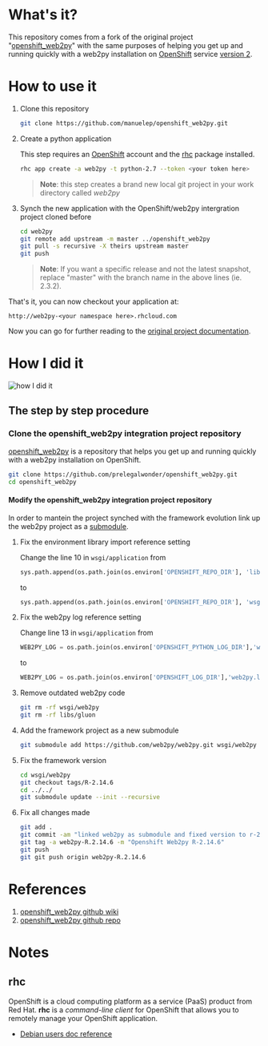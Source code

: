 What's it?
===

This repository comes from a fork of the original project
"[openshift_web2py](https://github.com/prelegalwonder/openshift_web2py)" with the
same purposes of helping you get up and running quickly with a web2py
installation on [OpenShift](https://www.openshift.com/) service
[version 2](https://openshift.redhat.com/app/login?then=%2Fapp%2Fconsole).

# How to use it

1. Clone this repository

    ```bash
    git clone https://github.com/manuelep/openshift_web2py.git
    ```

1. Create a python application

    This step requires an [OpenShift](https://openshift.redhat.com/app/login?then=%2Fapp%2Fconsole)
    account and the [rhc](#rhc) package installed.

    ```bash
    rhc app create -a web2py -t python-2.7 --token <your token here>
    ```

    > **Note**: this step creates a brand new local git project in your work directory called _web2py_

1. Synch the new application with the OpenShift/web2py intergration project cloned before

    ```bash
    cd web2py
    git remote add upstream -m master ../openshift_web2py
    git pull -s recursive -X theirs upstream master
    git push
    ```

    > **Note**: If you want a specific release and not the latest snapshot, replace "master" with the branch name in the above lines (ie. 2.3.2).

That's it, you can now checkout your application at:

    http://web2py-<your namespace here>.rhcloud.com

Now you can go for further reading to the [original project documentation](https://github.com/manuelep/openshift_web2py/blob/master/README-2.md#database-setup).

# How I did it

![how I did it](https://nevalalee.files.wordpress.com/2012/04/how-i-did-it.jpg "how I did it")

## The step by step procedure

### Clone the **openshift_web2py** integration project repository

[openshift_web2py](https://github.com/prelegalwonder/openshift_web2py) is a
repository that helps you get up and running quickly with a web2py installation on
OpenShift.

```bash
git clone https://github.com/prelegalwonder/openshift_web2py.git
cd openshift_web2py
```

#### Modify the **openshift_web2py** integration project repository

In order to mantein the project synched with the framework evolution link up
the web2py project as a [submodule](https://git-scm.com/docs/git-submodule).

1. Fix the environment library import reference setting

    Change the line 10 in `wsgi/application` from

    ```python
    sys.path.append(os.path.join(os.environ['OPENSHIFT_REPO_DIR'], 'libs', 'gluon'))
    ```

    to

    ```python
    sys.path.append(os.path.join(os.environ['OPENSHIFT_REPO_DIR'], 'wsgi', 'web2py', 'gluon'))
    ```

1. Fix the web2py log reference setting

    Change line 13 in `wsgi/application` from

    ```python
    WEB2PY_LOG = os.path.join(os.environ['OPENSHIFT_PYTHON_LOG_DIR'],'web2py.log')
    ```

    to

    ```python
    WEB2PY_LOG = os.path.join(os.environ['OPENSHIFT_LOG_DIR'],'web2py.log')
    ```

1. Remove outdated web2py code

    ```bash
    git rm -rf wsgi/web2py
    git rm -rf libs/gluon
    ```

1. Add the framework project as a new submodule

    ```bash
    git submodule add https://github.com/web2py/web2py.git wsgi/web2py
    ```

1. Fix the framework version

    ```bash
    cd wsgi/web2py
    git checkout tags/R-2.14.6
    cd ../../
    git submodule update --init --recursive
    ```

1. Fix all changes made

    ```bash
    git add .
    git commit -am "linked web2py as submodule and fixed version to r-2.14.6"
    git tag -a web2py-R.2.14.6 -m "Openshift Web2py R-2.14.6"
    git push
    git git push origin web2py-R.2.14.6
    ```

References
===

1. [openshift_web2py github wiki](https://github.com/prelegalwonder/openshift_web2py/wiki)
2. [openshift_web2py github repo](https://github.com/prelegalwonder/openshift_web2py)

Notes
===

## <a name="rhc"></a> rhc

OpenShift is a cloud computing platform as a service (PaaS) product from Red Hat.
**rhc** is a _command-line client_ for OpenShift that allows you to remotely manage
your OpenShift application.

* [Debian users doc reference](https://packages.debian.org/search?keywords=rhc)

